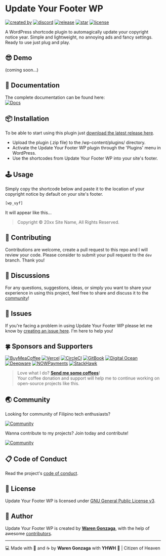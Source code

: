 # Update Your Footer WP

[![created by](https://img.shields.io/badge/created%20by-Waren%20Gonzaga-blue.svg?longCache=true&style=flat-square)](https://github.com/warengonzaga) [![discord](https://img.shields.io/discord/659684980137656340?color=%235865F2&label=discord&logo=discord&logoColor=white&style=flat-square)](https://wrngnz.ga/discord) [![release](https://img.shields.io/github/release/warengonzaga/update-your-footer-wp.svg?style=flat-square)](https://github.com/warengonzaga/update-your-footer-wp/releases) [![star](https://img.shields.io/github/stars/warengonzaga/update-your-footer-wp.svg?style=flat-square)](https://github.com/warengonzaga/update-your-footer-wp/stargazers) [![license](https://img.shields.io/github/license/warengonzaga/update-your-footer-wp.svg?style=flat-square)](https://github.com/warengonzaga/update-your-footer-wp/blob/main/license)

A WordPress shortcode plugin to automagically update your copyright notice year. Simple and lightweight, no annoying ads and fancy settings. Ready to use just plug and play.

## 😎 Demo

(coming soon...)

## 📖 Documentation

<!-- <!-- markdownlint-disable MD033 -->
The complete documentation can be found here:<br/>
[![Docs](https://img.shields.io/badge/Docs-docs.warengonzaga.com/update--your--footer--wp-blue.svg?longCache=true&style=for-the-badge)](https://docs.warengonzaga.com/update-your-footer-wp)
<!-- <!-- markdownlint-enable MD033 -->

## 📦 Installation

To be able to start using this plugin just [download the latest release here](https://github.com/warengonzaga/update-your-footer-wp/releases/latest).

- Upload the plugin (.zip file) to the /wp-content/plugins/ directory.
- Activate the Update Your Footer WP plugin through the 'Plugins' menu in WordPress.
- Use the shortcodes from Update Your Footer WP into your site's footer.

## 🕹️ Usage

Simply copy the shortcode below and paste it to the location of your copyright notice by default on your site's footer.

```php
[wp_uyf]
```

It will appear like this...

> Copyright &copy; 20xx Site Name, All Rights Reserved.

## 🎯 Contributing

Contributions are welcome, create a pull request to this repo and I will review your code. Please consider to submit your pull request to the ```dev``` branch. Thank you!

## 💬 Discussions

For any questions, suggestions, ideas, or simply you want to share your experience in using this project, feel free to share and discuss it to the [community](https://github.com/warengonzaga/wrn-fix-it/discussions)!

## 🐛 Issues

If you're facing a problem in using Update Your Footer WP please let me know by [creating an issue here](https://github.com/warengonzaga/wrn-fix-it/issues/new). I'm here to help you!

## 🍀 Sponsors and Supporters

[![BuyMeaCoffee](https://wrngnz.ga/badge-buymeacoffee)](https://buymeacoff.ee/warengonzaga) [![Vercel](https://wrngnz.ga/badge-vercel)](https://vercel.com) [![CircleCI](https://wrngnz.ga/badge-circleci)](https://vercel.com) [![GitBook](https://wrngnz.ga/badge-gitbook)](https://gitbook.io) [![Digital Ocean](https://wrngnz.ga/badge-digitalocean)](https://digitalocean.com) [![Deepware](https://wrngnz.ga/badge-deepware)](https://deepware.ai/) [![NOWPayments](https://wrngnz.ga/badge-nowpayments)](https://nowpayments.io) [![StackHawk](https://img.shields.io/badge/Stackhawk-%2300CBC6.svg?&style=for-the-badge&logoColor=white)](https://stackhawk.com)

<!-- markdownlint-disable MD033 -->
> Love what I do? **[Send me some coffees](https://buymeacoff.ee/wareneutron)**!<br/>
> Your coffee donation and support will help me to continue working on open-source projects like this.
<!-- markdownlint-disable MD033 -->

## 🌏 Community

Looking for community of Filipino tech enthusiasts?

[![Community](https://discordapp.com/api/guilds/659684980137656340/widget.png?style=banner3)](https://wrngnz.ga/discord)

Wanna contribute to my projects? Join today and contribute!

[![Community](https://discordapp.com/api/guilds/694612151444439081/widget.png?style=banner2)](https://wareneutron.com/discord)

## 📋 Code of Conduct

Read the project's [code of conduct](./code_of_conduct.md).

## 📃 License

Update Your Footer WP is licensed under [GNU General Public License v3](https://opensource.org/licenses/GPL-3.0).

## 📝 Author

Update Your Footer WP is created by **[Waren Gonzaga](https://github.com/warengonzaga)**, with the help of awesome [contributors](https://github.com/warengonzaga/wrn-fix-it/graphs/contributors).

---

💻 Made with 💖 and ☕ by **Waren Gonzaga** with **YHWH** 🙏 | Citizen of Heaven

[personal website]: https://warengonzaga.com
[business website]: https://wgcompanyhq.com
[biolink]: https://bio.link/warengonzaga
[facebook]: https://facebook.com/warengonzagaofficial
[twitter]: https://twitter.com/warengonzaga
[instagram]: https://instagram.com/warengonzagaofficial
[youtube]: https://youtube.com/warengonzaga
